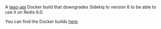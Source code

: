 A [lago-api](https://github.com/getlago/lago-api) Docker build that downgrades Sidekiq to version 6 to be able to use it on Redis 6.0.

You can find the Docker builds [here](https://hub.docker.com/r/jerbob92/lago-with-sidekiq-6).
